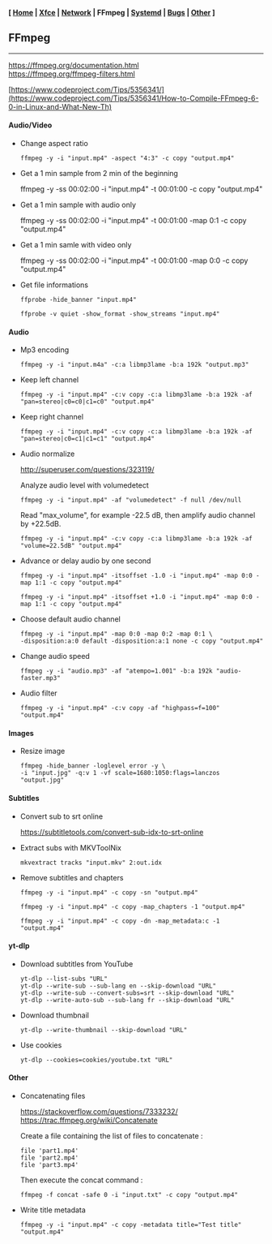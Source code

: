 <link href="../style.css" rel="stylesheet"></link>

**[ [Home](00-Home.html) | [Xfce](05-Xfce.html) | [Network](10-Network.html) | FFmpeg | [Systemd](20-Systemd.html) | [Bugs](25-Bugs.html) | [Other](99-Other.html) ]**

## FFmpeg

---

https://ffmpeg.org/documentation.html  
https://ffmpeg.org/ffmpeg-filters.html  

[https://www.codeproject.com/Tips/5356341/](https://www.codeproject.com/Tips/5356341/How-to-Compile-FFmpeg-6-0-in-Linux-and-What-New-Th)  


#### Audio/Video

* Change aspect ratio

    `ffmpeg -y -i "input.mp4" -aspect "4:3" -c copy "output.mp4"`

* Get a 1 min sample from 2 min of the beginning

    ffmpeg -y -ss 00:02:00 -i "input.mp4" -t 00:01:00 -c copy "output.mp4"

* Get a 1 min sample with audio only

    ffmpeg -y -ss 00:02:00  -i "input.mp4" -t 00:01:00 -map 0:1 -c copy "output.mp4"

* Get a 1 min samle with video only

    ffmpeg -y -ss 00:02:00 -i "input.mp4" -t 00:01:00 -map 0:0 -c copy "output.mp4"

* Get file informations

    `ffprobe -hide_banner "input.mp4"`

    `ffprobe -v quiet -show_format -show_streams "input.mp4"`
    

#### Audio

* Mp3 encoding

    `ffmpeg -y -i "input.m4a" -c:a libmp3lame -b:a 192k "output.mp3"`
    
* Keep left channel

    `ffmpeg -y -i "input.mp4" -c:v copy -c:a libmp3lame -b:a 192k -af "pan=stereo|c0=c0|c1=c0" "output.mp4"`
    
* Keep right channel

    `ffmpeg -y -i "input.mp4" -c:v copy -c:a libmp3lame -b:a 192k -af "pan=stereo|c0=c1|c1=c1" "output.mp4"`
    
* Audio normalize

    http://superuser.com/questions/323119/  

    Analyze audio level with volumedetect
    
    `ffmpeg -y -i "input.mp4" -af "volumedetect" -f null /dev/null`
    
    Read "max_volume", for example -22.5 dB, then amplify audio channel by +22.5dB.
    
    `ffmpeg -y -i "input.mp4" -c:v copy -c:a libmp3lame -b:a 192k -af "volume=22.5dB" "output.mp4"`
    
* Advance or delay audio by one second

    `ffmpeg -y -i "input.mp4" -itsoffset -1.0 -i "input.mp4" -map 0:0 -map 1:1 -c copy "output.mp4"`

    `ffmpeg -y -i "input.mp4" -itsoffset +1.0 -i "input.mp4" -map 0:0 -map 1:1 -c copy "output.mp4"`
    
* Choose default audio channel

    ```
    ffmpeg -y -i "input.mp4" -map 0:0 -map 0:2 -map 0:1 \
    -disposition:a:0 default -disposition:a:1 none -c copy "output.mp4"
    ```
    
* Change audio speed

    `ffmpeg -y -i "audio.mp3" -af "atempo=1.001" -b:a 192k "audio-faster.mp3"`

* Audio filter

    `ffmpeg -y -i "input.mp4" -c:v copy -af "highpass=f=100" "output.mp4"`


#### Images
    
* Resize image
    
    ```
    ffmpeg -hide_banner -loglevel error -y \
    -i "input.jpg" -q:v 1 -vf scale=1680:1050:flags=lanczos "output.jpg"
    ```


#### Subtitles

* Convert sub to srt online

    https://subtitletools.com/convert-sub-idx-to-srt-online  

* Extract subs with MKVToolNix

    `mkvextract tracks "input.mkv" 2:out.idx`

* Remove subtitles and chapters

    `ffmpeg -y -i "input.mp4" -c copy -sn "output.mp4"`

    `ffmpeg -y -i "input.mp4" -c copy -map_chapters -1 "output.mp4"`
    
    `ffmpeg -y -i "input.mp4" -c copy -dn -map_metadata:c -1 "output.mp4"`
    

#### yt-dlp

* Download subtitles from YouTube

    ```
    yt-dlp --list-subs "URL"
    yt-dlp --write-sub --sub-lang en --skip-download "URL"
    yt-dlp --write-sub --convert-subs=srt --skip-download "URL"
    yt-dlp --write-auto-sub --sub-lang fr --skip-download "URL"
    ```
    
* Download thumbnail
    
    `yt-dlp --write-thumbnail --skip-download "URL"`

* Use cookies

    `yt-dlp --cookies=cookies/youtube.txt "URL"`


#### Other

* Concatenating files
    
    https://stackoverflow.com/questions/7333232/  
    https://trac.ffmpeg.org/wiki/Concatenate  

    Create a file containing the list of files to concatenate :
    
    ```
    file 'part1.mp4'
    file 'part2.mp4'
    file 'part3.mp4'
    ``` 

    Then execute the concat command :

    `ffmpeg -f concat -safe 0 -i "input.txt" -c copy "output.mp4"`

* Write title metadata
    
    `ffmpeg -y -i "input.mp4" -c copy -metadata title="Test title" "output.mp4"`


